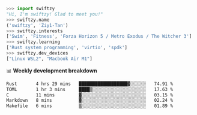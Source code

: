 ```python
>>> import swiftzy
"Hi, I'm swiftzy! Glad to meet you!"
>>> swiftzy.name
('swiftzy', 'Ziy1-Tan')
>>> swiftzy.interests
['Swim', 'Fitness', 'Forza Horizon 5 / Metro Exodus / The Witcher 3']
>>> swiftzy.learning
['Rust system programming', 'virtio', 'spdk']
>>> swiftzy.dev_devices
["Linux WSL2", "Macbook Air M1"]
```
📊 **Weekly development breakdown**
<!--START_SECTION:waka-->

```txt
Rust       4 hrs 29 mins   ██████████████████▓░░░░░░   74.91 %
TOML       1 hr 3 mins     ████▒░░░░░░░░░░░░░░░░░░░░   17.63 %
C          11 mins         ▓░░░░░░░░░░░░░░░░░░░░░░░░   03.15 %
Markdown   8 mins          ▓░░░░░░░░░░░░░░░░░░░░░░░░   02.24 %
Makefile   6 mins          ▒░░░░░░░░░░░░░░░░░░░░░░░░   01.89 %
```

<!--END_SECTION:waka-->
